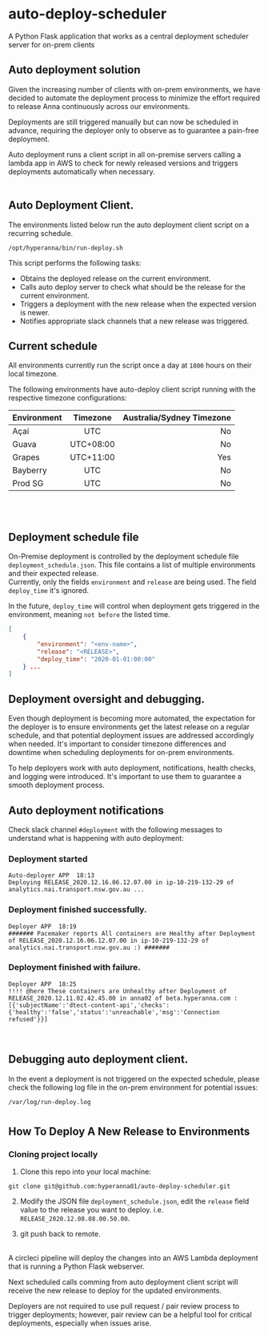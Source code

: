 # auto-deploy-scheduler
A Python Flask application that works as a central deployment scheduler server for on-prem clients

## Auto deployment solution

Given the increasing number of clients with on-prem environments, we have decided to automate the deployment process to minimize the effort required to release Anna continuously across our environments. 

Deployments are still triggered manually but can now be scheduled in advance, requiring the deployer only to observe as to guarantee a pain-free deployment.

Auto deployment runs a client script in all on-premise servers calling a lambda app in AWS to check for newly released versions and triggers deployments automatically when necessary.
<br/>
<br/>

## Auto Deployment Client.

The environments listed below run the auto deployment client script on a recurring schedule.
```shell
/opt/hyperanna/bin/run-deploy.sh
```
This script performs the following tasks:

* Obtains the deployed release on the current environment.
* Calls auto deploy server to check what should be the release for the current environment.
* Triggers a deployment with the new release when the expected version is newer.
* Notifies appropriate slack channels that a new release was triggered.

## Current schedule

All environments currently run the script once a day at `1800` hours on their local timezone.

The following environments have auto-deploy client script running with the respective timezone configurations:

| Environment | Timezone     | Australia/Sydney Timezone |
| :-----------| :----------: | --------------------:     |
| Açaí        | UTC          | No                        |
| Guava       | UTC+08:00    | No                        |
| Grapes      | UTC+11:00    | Yes                       |
| Bayberry    | UTC          | No                        |
| Prod SG     | UTC          | No                        |
 
<br/>
<br/>

## Deployment schedule file

On-Premise deployment is controlled by the deployment schedule file `deployment_schedule.json`. This file contains a list of multiple environments and their expected release.\
Currently, only the fields `environment` and `release` are being used. The field `deploy_time` it's ignored.

In the future, `deploy_time` will control when deployment gets triggered in the environment, meaning `not before` the listed time.

```json
[
    {
        "environment": "<env-name>",
        "release": "<RELEASE>",
        "deploy_time": "2020-01-01:00:00"
    } ...
]  
```

## Deployment oversight and debugging.

Even though deployment is becoming more automated, the expectation for the deployer is to ensure environments get the latest release on a regular schedule, and that potential deployment issues are addressed accordingly when needed. It's important to consider timezone differences and downtime when scheduling deployments for on-prem environments.

To help deployers work with auto deployment, notifications, health checks, and logging were introduced. It's important to use them to guarantee a smooth deployment process.

## Auto deployment notifications
Check slack channel `#deployment` with the following messages to understand what is happening with auto deployment:

### Deployment started
```
Auto-deployer APP  18:13
Deploying RELEASE_2020.12.16.06.12.07.00 in ip-10-219-132-29 of analytics.nai.transport.nsw.gov.au ...
```

### Deployment finished successfully.
```
Deployer APP  18:19
####### Pacemaker reports All containers are Healthy after Deployment of RELEASE_2020.12.16.06.12.07.00 in ip-10-219-132-29 of analytics.nai.transport.nsw.gov.au :) #######
```

### Deployment finished with failure.
```
Deployer APP  18:25
!!!! @here These containers are Unhealthy after Deployment of RELEASE_2020.12.11.02.42.45.00 in anna02 of beta.hyperanna.com :
[{'subjectName':'dtect-content-api','checks':{'healthy':'false','status':'unreachable','msg':'Connection refused'}}]
```
<br/>

## Debugging auto deployment client.

In the event a deployment is not triggered on the expected schedule, please check the following log file in the on-prem environment for potential issues:
```shell
/var/log/run-deploy.log
```

#
## How To Deploy A New Release to Environments

### Cloning project locally 

1. Clone this repo into your local machine:
```shell
git clone git@github.com:hyperanna01/auto-deploy-scheduler.git
```

2. Modify the JSON file `deployment_schedule.json`, edit the `release` field value to the release you want to deploy. i.e. `RELEASE_2020.12.08.08.00.50.00`.

3. git push back to remote. 

<br/>
A circleci pipeline will deploy the changes into an AWS Lambda deployment that is running a Python Flask webserver. 

Next scheduled calls comming from auto deployment client script will receive the new release to deploy for the updated environments. 

Deployers are not required to use pull request / pair review process to trigger deployments; however, pair review can be a helpful tool for critical deployments,  especially when issues arise. 
